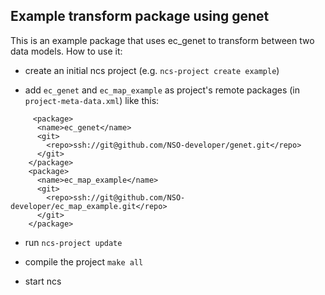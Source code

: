 ## Example transform package using genet

This is an example package that uses ec_genet to transform between two data
models.  How to use it:

   * create an initial ncs project (e.g. `ncs-project create example`)

   * add `ec_genet` and `ec_map_example` as project's remote packages (in
     `project-meta-data.xml`) like this:
```
     <package>
      <name>ec_genet</name>
      <git>
        <repo>ssh://git@github.com/NSO-developer/genet.git</repo>
      </git>
    </package>
    <package>
      <name>ec_map_example</name>
      <git>
        <repo>ssh://git@github.com/NSO-developer/ec_map_example.git</repo>
      </git>
    </package>
```

   * run `ncs-project update`

   * compile the project `make all`

   * start ncs
